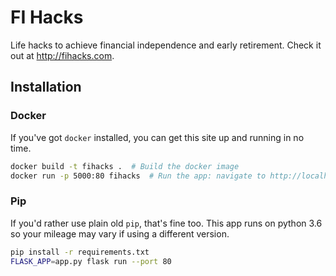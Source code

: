 # FI Hacks
Life hacks to achieve financial independence and early retirement. Check it out
at http://fihacks.com.

## Installation
### Docker
If you've got `docker` installed, you can get this site up and running in no
time.

```bash
docker build -t fihacks .  # Build the docker image
docker run -p 5000:80 fihacks  # Run the app: navigate to http://localhost:5000
```
### Pip
If you'd rather use plain old `pip`, that's fine too. This app runs on python
3.6 so your mileage may vary if using a different version.

```bash
pip install -r requirements.txt
FLASK_APP=app.py flask run --port 80
```

